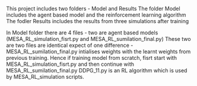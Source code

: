 This project includes two folders - Model and Results
The folder Model includes the agent based model and the reinforcement learning algorithm
The fodler Results includes the results from three simulations after training

In Model folder there are 4 files - two are agent based models (MESA_RL_simulation_fisrt.py and MESA_RL_sumilation_final.py)
These two are two files are identical expect of one difference - MESA_RL_sumilation_final.py intialises weights with the learnt weights from previous training. Hence if training model from scratch, fisrt start with MESA_RL_simulation_fisrt.py and then continue with MESA_RL_sumilation_final.py
DDPG_11.py is an RL algorithm which is used by MESA_RL_simulation scripts. 
